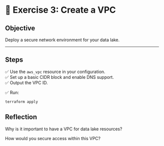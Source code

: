 # 📝 Exercise 3: Create a VPC

## Objective

Deploy a secure network environment for your data lake.

---

## Steps

✅ Use the `aws_vpc` resource in your configuration.  
✅ Set up a basic CIDR block and enable DNS support.  
✅ Output the VPC ID.

✅ Run:

```bash
terraform apply
```

## Reflection
Why is it important to have a VPC for data lake resources?

How would you secure access within this VPC?